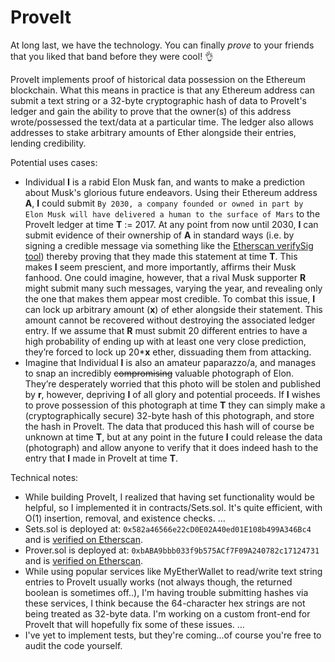 # ProveIt
 
At long last, we have the technology. You can finally _prove_ to your friends that you liked that band before they were cool! :ok_hand:
 
ProveIt implements proof of historical data possession on the Ethereum blockchain. What this means in practice is that any Ethereum address can submit a text string or a 32-byte cryptographic hash of data to ProveIt's ledger and gain the ability to prove that the owner(s) of this address wrote/possessed the text/data at a particular time. The ledger also allows addresses to stake arbitrary amounts of Ether alongside their entries, lending credibility.
 
Potential uses cases:
* Individual __I__ is a rabid Elon Musk fan, and wants to make a prediction about Musk's glorious future endeavors. Using their Ethereum address __A__, __I__ could submit ```By 2030, a company founded or owned in part by Elon Musk will have delivered a human to the surface of Mars``` to the ProveIt ledger at time __T__ := 2017. At any point from now until 2030, __I__ can submit evidence of their ownership of __A__ in standard ways (i.e. by signing a credible message via something like the [Etherscan verifySig tool](https://etherscan.io/verifySig)) thereby proving that they made this statement at time __T__. This makes __I__ seem prescient, and more importantly, affirms their Musk fanhood. One could imagine, however, that a rival Musk supporter __R__ might submit many such messages, varying the year, and revealing only the one that makes them appear most credible. To combat this issue, __I__ can lock up arbitrary amount (__x__) of ether alongside their statement. This amount cannot be recovered without destroying the associated ledger entry. If we assume that __R__ must submit 20 different entries to have a high probability of ending up with at least one very close prediction, they’re forced to lock up 20*__x__ ether, dissuading them from attacking.
* Imagine that Individual __I__ is also an amateur paparazzo/a, and manages to snap an incredibly ~~compromising~~ valuable photograph of Elon. They’re desperately worried that this photo will be stolen and published by __r__, however, depriving __I__ of all glory and potential proceeds. If __I__ wishes to prove possession of this photograph at time __T__ they can simply make a (cryptographically secure) 32-byte hash of this photograph, and store the hash in ProveIt. The data that produced this hash will of course be unknown at time __T__, but at any point in the future __I__ could release the data (photograph) and allow anyone to verify that it does indeed hash to the entry that __I__ made in ProveIt at time __T__.
 
Technical notes:
* While building ProveIt, I realized that having set functionality would be helpful, so I implemented it in contracts/Sets.sol. It's quite efficient, with O(1) insertion, removal, and existence checks.
…
* Sets.sol is deployed at: ```0x582a46566e22cD0E02A40ed01E108b499A346Bc4``` and is [verified on Etherscan](https://etherscan.io/address/0x582a46566e22cD0E02A40ed01E108b499A346Bc4).
* Prover.sol is deployed at: ```0xbABA9bbb033f9b575ACf7F09A240782c17124731``` and is [verified on Etherscan](https://etherscan.io/address/0xbABA9bbb033f9b575ACf7F09A240782c17124731).
* While using popular services like MyEtherWallet to read/write text string entries to ProveIt usually works (not always though, the returned boolean is sometimes off..), I'm having trouble submitting hashes via these services, I think because the 64-character hex strings are not being treated as 32-byte data. I'm working on a custom front-end for ProveIt that will hopefully fix some of these issues.
…
* I've yet to implement tests, but they're coming...of course you're free to audit the code yourself.

